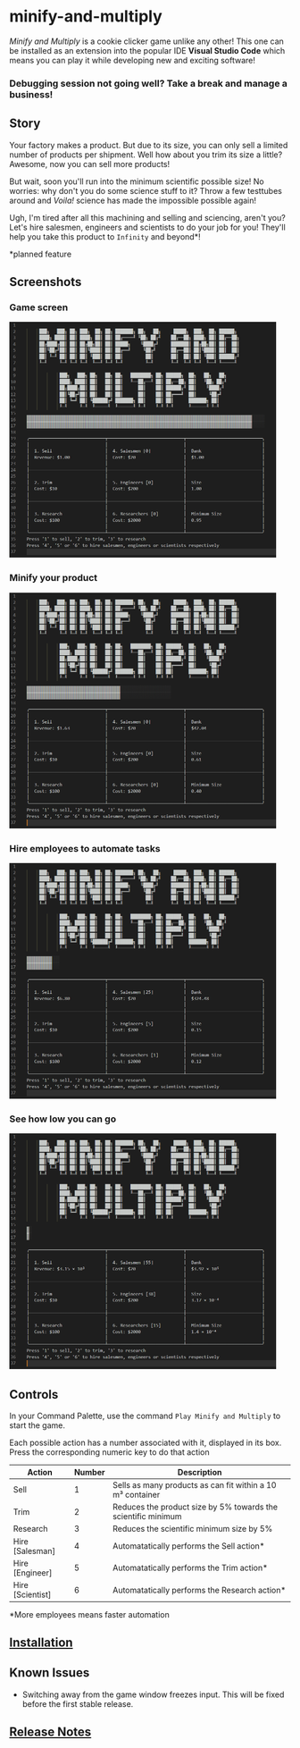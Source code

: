 # minify-and-multiply

_Minify and Multiply_ is a cookie clicker game unlike any other! This one can be installed as an extension into the popular IDE **Visual Studio Code** which means you can play it while developing new and exciting software!

### Debugging session not going well? Take a break and manage a business!

## Story

Your factory makes a product. But due to its size, you can only sell a limited number of products per shipment. Well how about you trim its size a little? Awesome, now you can sell more products!

But wait, soon you'll run into the minimum scientific possible size! No worries: why don't you do some science stuff to it? Throw a few testtubes around and _Voila!_ science has made the impossible possible again!

Ugh, I'm tired after all this machining and selling and sciencing, aren't you? Let's hire salesmen, engineers and scientists to do your job for you! They'll help you take this product to `Infinity` and beyond\*!

\*planned feature

## Screenshots

### Game screen

<img src="images/initial-screen.png" width="478" height="422">

### Minify your product

<img src="images/minify-your-product.png" width="478" height="422">

### Hire employees to automate tasks

<img src="images/hire-employees-to-automate-tasks.png" width="478" height="422">

### See how low you can go

<img src="images/see-how-low-you-can-go.png" width="478" height="422">

## Controls

In your Command Palette, use the command `Play Minify and Multiply` to start the game.

Each possible action has a number associated with it, displayed in its box. Press the corresponding numeric key to do that action

| Action           | Number | Description                                                   |
| ---------------- | ------ | ------------------------------------------------------------- |
| Sell             | 1      | Sells as many products as can fit within a 10 m³ container    |
| Trim             | 2      | Reduces the product size by 5% towards the scientific minimum |
| Research         | 3      | Reduces the scientific minimum size by 5%                     |
| Hire [Salesman]  | 4      | Automatatically performs the Sell action\*                    |
| Hire [Engineer]  | 5      | Automatatically performs the Trim action\*                    |
| Hire [Scientist] | 6      | Automatatically performs the Research action\*                |

\*More employees means faster automation

## [Installation](https://github.com/BURG3R5/minify-and-multiply/wiki/Installation)

## Known Issues

- Switching away from the game window freezes input. This will be fixed before the first stable release.

## [Release Notes](https://github.com/BURG3R5/minify-and-multiply/releases)
